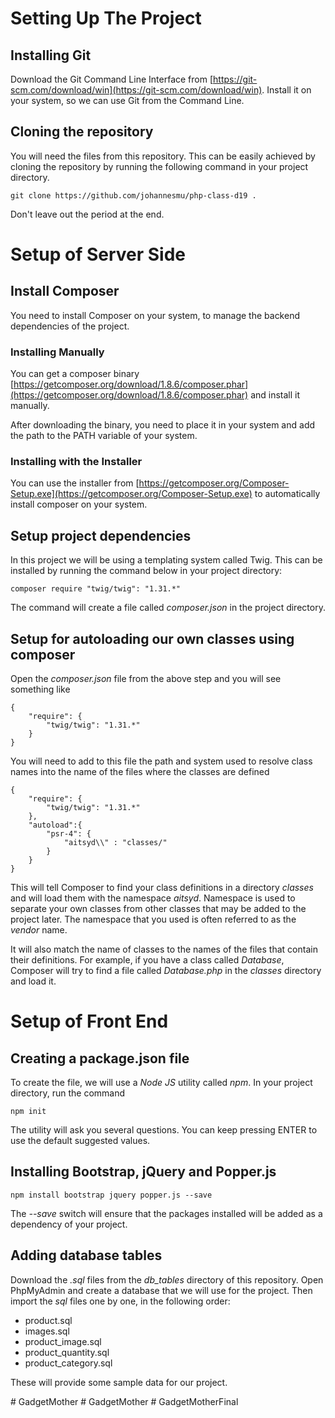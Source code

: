 # Setting Up The Project
## Installing Git
Download the Git Command Line Interface from [https://git-scm.com/download/win](https://git-scm.com/download/win). Install it on your system, so we can use Git from the Command Line.

## Cloning the repository
You will need the files from this repository. This can be easily achieved by cloning the repository by running the following command in your project directory.
```
git clone https://github.com/johannesmu/php-class-d19 .
```
Don't leave out the period at the end. 

# Setup of Server Side
## Install Composer
You need to install Composer on your system, to manage the backend dependencies of the project. 
### Installing Manually
You can get a composer binary [https://getcomposer.org/download/1.8.6/composer.phar](https://getcomposer.org/download/1.8.6/composer.phar) and install it manually.

After downloading the binary, you need to place it in your system and add the path to the PATH variable of your system.
### Installing with the Installer
You can use the installer from [https://getcomposer.org/Composer-Setup.exe](https://getcomposer.org/Composer-Setup.exe) to automatically install composer on your system.

## Setup project dependencies
In this project we will be using a templating system called Twig. This can be installed by running the command below in your project directory:
```
composer require "twig/twig": "1.31.*"
```
The command will create a file called *composer.json* in the project directory.

## Setup for autoloading our own classes using composer
Open the *composer.json* file from the above step and you will see something like
```
{
    "require": {
        "twig/twig": "1.31.*"
    }
}
```
You will need to add to this file the path and system used to resolve class names into the name of the files where the classes are defined
```
{
    "require": {
        "twig/twig": "1.31.*"
    },
    "autoload":{
        "psr-4": {
            "aitsyd\\" : "classes/"
        }
    }
}
```
This will tell Composer to find your class definitions in a directory *classes* and will load them with the namespace *aitsyd*. Namespace is used to separate your own classes from other classes that may be added to the project later. The namespace that you used is often referred to as the *vendor* name.

It will also match the name of classes to the names of the files that contain their definitions. For example, if you have a class called *Database*, Composer will try to find a file called *Database.php* in the *classes* directory and load it.

# Setup of Front End
## Creating a package.json file
To create the file, we will use a *Node JS* utility called *npm*. In your project directory, run the command
```
npm init
```
The utility will ask you several questions. You can keep pressing ENTER to use the default suggested values.

## Installing Bootstrap, jQuery and Popper.js
```
npm install bootstrap jquery popper.js --save
```
The *--save* switch will ensure that the packages installed will be added as a dependency of your project.



## Adding database tables
Download the *.sql* files from the *db_tables* directory of this repository. Open PhpMyAdmin and create a database that we will use for the project. Then import the *sql* files one by one, in the following order:
- product.sql
- images.sql
- product_image.sql
- product_quantity.sql
- product_category.sql

These will provide some sample data for our project.



#   G a d g e t M o t h e r  
 #   G a d g e t M o t h e r  
 # GadgetMotherFinal
